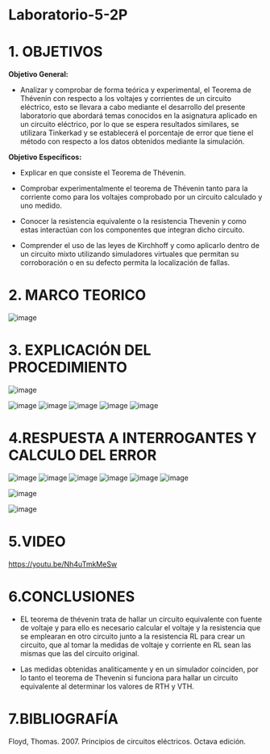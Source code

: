 # Laboratorio-5-2P
# 1. OBJETIVOS 

**Objetivo General:**

* Analizar y comprobar de forma teórica y experimental, el Teorema de Thévenin con respecto a los voltajes y corrientes de un circuito eléctrico, esto se llevara a cabo mediante el desarrollo del presente laboratorio que abordará temas conocidos en la asignatura aplicado en un circuito eléctrico, por lo que se espera resultados similares, se utilizara Tinkerkad y se establecerá el porcentaje de error que tiene el método con respecto a los datos obtenidos mediante la simulación.

**Objetivo Específicos:**

* Explicar en que consiste el Teorema de Thévenin.

* Comprobar experimentalmente el teorema de Thévenin tanto para la corriente como para los voltajes comprobado por un circuito calculado y uno medido.

* Conocer la resistencia equivalente o la resistencia Thevenin y como estas interactúan con los componentes que integran dicho circuito.

* Comprender el uso de las leyes de Kirchhoff y como aplicarlo dentro de un circuito mixto utilizando simuladores virtuales que permitan su corroboración o en su defecto permita la localización de fallas.

# 2. MARCO TEORICO 

![image](https://user-images.githubusercontent.com/105617383/177440283-5c7727d8-3bb6-4a21-9ef3-8dc4cccaa621.png)

# 3. EXPLICACIÓN DEL PROCEDIMIENTO 

![image](https://user-images.githubusercontent.com/105617383/177440698-03178f5a-7fc6-4d08-a474-2531747f76cb.png)


![image](https://user-images.githubusercontent.com/105671763/177682928-8a6ffeef-c77c-45f0-bd09-8605b9ab513d.png)
![image](https://user-images.githubusercontent.com/105671763/177683683-6d7f1cd2-db63-48a2-acdb-93ce4182281f.png)
![image](https://user-images.githubusercontent.com/105671763/177684199-9d3ec9c0-9b66-4ef0-a65b-39331fb3d36f.png)
![image](https://user-images.githubusercontent.com/105671763/177684507-f9b66865-10ba-4d45-90ed-64df85adc644.png)
![image](https://user-images.githubusercontent.com/105671763/177684830-d3bc7349-898a-428f-a05e-6c4a8ef5d9f0.png)



# 4.RESPUESTA A INTERROGANTES Y CALCULO DEL ERROR

![image](https://user-images.githubusercontent.com/105617383/177672441-e65e45d7-6a60-450d-825e-23d1cb209fee.png)
![image](https://user-images.githubusercontent.com/105617383/177672457-f81a2d78-99ac-474c-9eac-1c83b932d56e.png)
![image](https://user-images.githubusercontent.com/105617383/177672466-aca65ce5-551b-4eac-b930-eccb333dd53d.png)
![image](https://user-images.githubusercontent.com/105617383/177672479-0efc91d1-db44-400a-98d9-276c996275a5.png)
![image](https://user-images.githubusercontent.com/105617383/177672488-cca7ee76-53ed-4b57-a46d-44e59c03824f.png)
![image](https://user-images.githubusercontent.com/105617383/177672494-6281e661-52f8-458c-8a9a-5d180fb2e454.png)


![image](https://user-images.githubusercontent.com/105671763/177685897-06892fce-abce-408c-9e7f-e058f3f8829d.png)

![image](https://user-images.githubusercontent.com/105671763/177685959-b7c0c098-fb64-4714-be8b-527385efb019.png)

# 5.VIDEO

https://youtu.be/Nh4uTmkMeSw

# 6.CONCLUSIONES

* EL teorema de thévenin trata de hallar un circuito equivalente con fuente de voltaje y para ello es necesario calcular el voltaje y la resistencia que se emplearan en otro circuito junto a la resistencia RL para crear un circuito, que al tomar la medidas de voltaje y corriente en RL sean las mismas que las del circuito original.

* Las medidas obtenidas analiticamente y en un simulador coinciden, por lo tanto el teorema de Thevenin si funciona para hallar un circuito equivalente al determinar los valores de RTH y VTH.

# 7.BIBLIOGRAFÍA

Floyd, Thomas. 2007. Principios de circuitos eléctricos. Octava edición.
